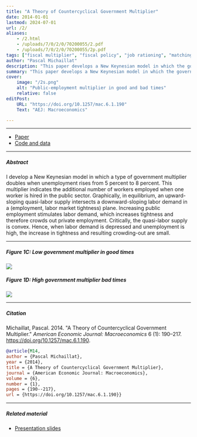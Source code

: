 ```yaml
---
title: "A Theory of Countercyclical Government Multiplier" 
date: 2014-01-01
lastmod: 2024-07-01
url: /2/
aliases: 
    - /2.html
    - /uploads/7/0/2/0/70200055/2.pdf
    - /uploads/7/0/2/0/70200055/2p.pdf
tags: ["fiscal multiplier", "fiscal policy", "job rationing", "matching model", "New Keynesian model", "public employment", "recessions", "unemployment"]
author: "Pascal Michaillat"
description: "This paper develops a New Keynesian model in which the government multiplier doubles when unemployment rises from 5% to 8%. Published in AEJ Macro, 2014." 
summary: "This paper develops a New Keynesian model in which the government multiplier doubles when the unemployment rate rises from 5% to 8%. The multiplier is so countercyclical because in bad times, on the labor market, job rationing dwarfs matching frictions." 
cover:
    image: "/2s.png"
    alt: "Public-employment multiplier in good and bad times"
    relative: false
editPost:
    URL: "https://doi.org/10.1257/mac.6.1.190"
    Text: "AEJ: Macroeconomics"

---
```


---

+ [Paper](/2.pdf)
+ [Code and data](https://github.com/pmichaillat/countercyclical-multiplier)

---

##### Abstract

I develop a New Keynesian model in which a type of government multiplier doubles when unemployment rises from 5 percent to 8 percent. This multiplier indicates the additional number of workers employed when one worker is hired in the public sector. Graphically, in equilibrium, an upward-sloping quasi-labor supply intersects a downward-sloping labor demand in a (employment, labor market tightness) plane. Increasing public employment stimulates labor demand, which increases tightness and therefore crowds out private employment. Critically, the quasi-labor supply is convex. Hence, when labor demand is depressed and unemployment is high, the increase in tightness and resulting crowding-out are small.

---

##### Figure 1C:  Low government multiplier in good times

![](/2a.png)

##### Figure 1D:  High government multiplier bad times

![](/2b.png)

---

##### Citation

Michaillat, Pascal. 2014. "A Theory of  Countercyclical Government Multiplier." *American Economic Journal: Macroeconomics* 6 (1): 190–217. https://doi.org/10.1257/mac.6.1.190.

```BibTeX
@article{M14,
author = {Pascal Michaillat},
year = {2014},
title = {A Theory of Countercyclical Government Multiplier},
journal = {American Economic Journal: Macroeconomics},
volume = {6},
number = {1},
pages = {190--217},
url = {https://doi.org/10.1257/mac.6.1.190}}
```

---

##### Related material

+ [Presentation slides](/2p.pdf)